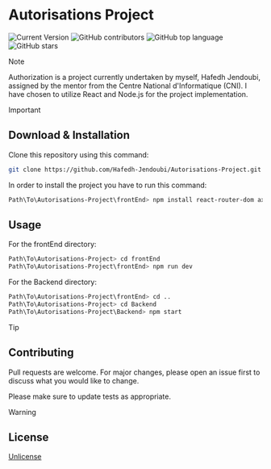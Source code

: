 # Autorisations Project
![Current Version](https://img.shields.io/badge/version-v1.4-blue)
![GitHub contributors](https://img.shields.io/github/contributors/Hafedh-Jendoubi/Autorisations-Project)
![GitHub top language](https://img.shields.io/github/languages/top/Hafedh-Jendoubi/Autorisations-Project)
![GitHub stars](https://img.shields.io/github/stars/Hafedh-Jendoubi/Autorisations-Project)

> [!NOTE]
>Authorization is a project currently undertaken by myself, Hafedh Jendoubi, assigned by the mentor from the Centre National d'Informatique (CNI). I have chosen to utilize React and Node.js for the project implementation.

> [!IMPORTANT]
> ## Download & Installation
>
> Clone this repository using this command:
>
> ```bash
> git clone https://github.com/Hafedh-Jendoubi/Autorisations-Project.git
> ```
>
> In order to install the project you have to run this command:
>
> ```bash
> Path\To\Autorisations-Project\frontEnd> npm install react-router-dom axios bootstrap emailjs-com @react-pdf/renderer --save
> ```
>
> ## Usage
> 
> For the frontEnd directory:
> 
> ```bash
> Path\To\Autorisations-Project> cd frontEnd
> Path\To\Autorisations-Project\frontEnd> npm run dev
> ```
> 
> For the Backend directory:
> 
> ```bash
> Path\To\Autorisations-Project\frontEnd> cd ..
> Path\To\Autorisations-Project> cd Backend
> Path\To\Autorisations-Project\Backend> npm start
> ```

> [!TIP]
> ## Contributing
> 
> Pull requests are welcome. For major changes, please open an issue first
> to discuss what you would like to change.
> 
> Please make sure to update tests as appropriate.

> [!WARNING]
> ## License
> 
> [Unlicense](https://choosealicense.com/licenses/unlicense/)
